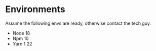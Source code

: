 # Environments

Assume the following envs are ready, otherwise contact the tech guy.

- Node 18
- Npm 10
- Yarn 1.22
